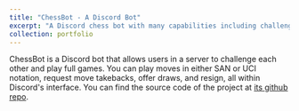 ```yaml
---
title: "ChessBot - A Discord Bot"
excerpt: "A Discord chess bot with many capabilities including challenging, resigning, offering draws, and much more.<br/><img src='/images/500x300.png'>"
collection: portfolio
---
```


ChessBot is a Discord bot that allows users in a server to challenge each other and play full games. You can play moves in either SAN or UCI notation, request move takebacks, offer draws, and resign, all within Discord's interface. You can find the source code of the project at [its github repo](https://github.com/firefly293/chessbot).